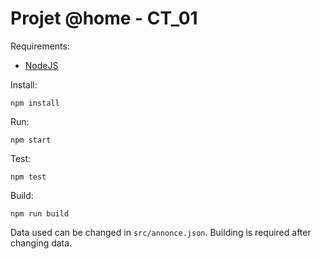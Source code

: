 # Projet @home - CT_01

Requirements:

- [NodeJS](https://nodejs.org/en/)

Install:

```
npm install
```

Run:

```
npm start
```

Test:

```
npm test
```

Build:

```
npm run build
```

Data used can be changed in `src/annonce.json`. Building is required after changing data.
